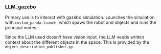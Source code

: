 ### LLM_gazebo

Primary use is to interact with gazebo simulation. Launches the simulation with `custom_panda.launch`, which spaws the robot and objects and runs the principal nodes.

Since the LLM used doesn't have vision input, the LLM needs written context about the different objects in the space. This is provided by the `object_description_publisher.py`